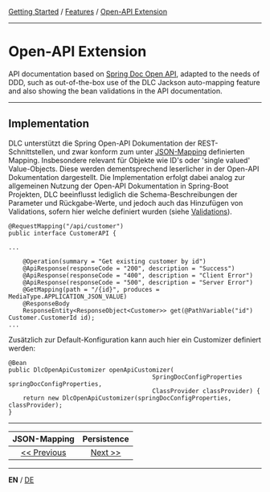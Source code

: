 [Getting Started](../index_en.md) / [Features](../guides/features_en.md) / [Open-API Extension](open_api_extension_en.md)

---

# Open-API Extension
API documentation based on [Spring Doc Open API](https://springdoc.org/), adapted to the needs of DDD, 
such as out-of-the-box use of the DLC Jackson auto-mapping feature and also showing the bean validations 
in the API documentation.

---

## Implementation
DLC unterstützt die Spring Open-API Dokumentation der REST-Schnittstellen,
und zwar konform zum unter [JSON-Mapping](json_mapping_en.md) definierten Mapping.
Insbesondere relevant für Objekte wie ID's oder 'single valued' Value-Objects.
Diese werden dementsprechend leserlicher in der Open-API Dokumentation dargestellt.
Die Implementation erfolgt dabei analog zur allgemeinen Nutzung der Open-API Dokumentation
in Spring-Boot Projekten, DLC beeinflusst lediglich die Schema-Beschreibungen der Parameter und
Rückgabe-Werte, und jedoch auch das Hinzufügen von Validations, sofern hier welche definiert wurden (siehe [Validations](validation_support_en.md)).

```
@RequestMapping("/api/customer")
public interface CustomerAPI {

...

    @Operation(summary = "Get existing customer by id")
    @ApiResponse(responseCode = "200", description = "Success")
    @ApiResponse(responseCode = "400", description = "Client Error")
    @ApiResponse(responseCode = "500", description = "Server Error")
    @GetMapping(path = "/{id}", produces = MediaType.APPLICATION_JSON_VALUE)
    @ResponseBody
    ResponseEntity<ResponseObject<Customer>> get(@PathVariable("id") Customer.CustomerId id);
...
```

Zusätzlich zur Default-Konfiguration kann auch hier ein Customizer definiert werden:
```
@Bean
public DlcOpenApiCustomizer openApiCustomizer(
                                        SpringDocConfigProperties springDocConfigProperties,
                                        ClassProvider classProvider) {
    return new DlcOpenApiCustomizer(springDocConfigProperties, classProvider);
}
```

---

|          **JSON-Mapping**           |           **Persistence**            |
|:-----------------------------------:|:------------------------------------:|
| [<< Previous](json_mapping_en.md)   | [Next >>](persistence_en.md) |

---

**EN** / [DE](../../german/features/open_api_extension_de.md)
